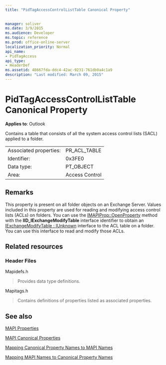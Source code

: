 ```yaml
---
title: "PidTagAccessControlListTable Canonical Property"
 
 
manager: soliver
ms.date: 3/9/2015
ms.audience: Developer
ms.topic: reference
ms.prod: office-online-server
localization_priority: Normal
api_name:
- PidTagAccess
api_type:
- HeaderDef
ms.assetid: 48667fda-ddc4-42ac-9231-761db0a4c1a9
description: "Last modified: March 09, 2015"
---
```


# PidTagAccessControlListTable Canonical Property

  
  
**Applies to**: Outlook 
  
Contains a table that consists of all the system access control lists (SACL) applied to a folder.
  
|||
|:-----|:-----|
|Associated properties:  <br/> |PR_ACL_TABLE  <br/> |
|Identifier:  <br/> |0x3FE0  <br/> |
|Data type:  <br/> |PT_OBJECT  <br/> |
|Area:  <br/> |Access Control  <br/> |
   
## Remarks

This property is present on all folder objects on an Exchange Server. Values included in this property are used for reading and modifying access control lists (ACLs) on folders. You can use the [IMAPIProp::OpenProperty](imapiprop-openproperty.md) method with the **IID_IExchangeModifyTable** interface identifier to obtain an [IExchangeModifyTable : IUnknown](iexchangemodifytableiunknown.md) interface to the ACL table on a folder. You can use this interface to read and modify those ACLs. 
  
## Related resources

### Header Files

Mapidefs.h
  
> Provides data type definitions.
    
Mapitags.h
  
> Contains definitions of properties listed as associated properties.
    
## See also



[MAPI Properties](mapi-properties.md)
  
[MAPI Canonical Properties](mapi-canonical-properties.md)
  
[Mapping Canonical Property Names to MAPI Names](mapping-canonical-property-names-to-mapi-names.md)
  
[Mapping MAPI Names to Canonical Property Names](mapping-mapi-names-to-canonical-property-names.md)

